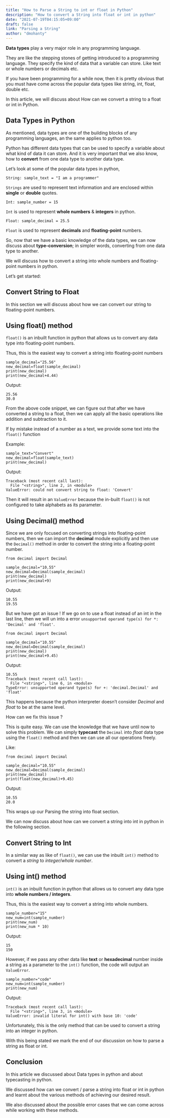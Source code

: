 ```yaml
---
title: "How to Parse a String to int or float in Python"
description: "How to convert a String into float or int in python"
date: "2021-07-19T04:15:05+09:00"
draft: false
link: "Parsing a String"
author: "dmohanty"
---
```


**Data types** play a very major role in any programming language.

They are like the stepping stones of getting introduced to a programming language. They specify the kind of data that a variable can store. Like text or whole numbers or decimals etc.

If you have been programming for a while now, then it is pretty obvious that you must have come across the popular data types like string, int, float, double etc. 

In this article, we will discuss about How can we convert a string to a float or int in Python.

## Data Types in Python

As mentioned, data types are one of the building blocks of any programming languages, an the same applies to python too.

Python has different data types that can be used to specify a variable about what kind of data it can store. And it is very important that we also know, how to **convert** from one data type to another data type.

Let’s look at some of the popular data types in python,

```
String: sample_text = "I am a programmer"
```
`Strings` are used to represent text information and are enclosed within **single** or **double** quotes.

```
Int: sample_number = 15
```
`Int` is used to represent **whole numbers** & **integers** in python.

```
Float: sample_decimal = 25.5
```
`Float` is used to represent **decimals** and **floating-point** numbers.


So, now that we have a basic knowledge of the data types, we can now discuss about **type-conversion**; in simpler words, converting from one data type to another.

We will discuss how to convert a string into whole numbers and floating-point numbers in python.

Let’s get started:

## Convert String to Float

In this section we will discuss about how we can convert our string to floating-point numbers.

## Using float() method

`float()` is an inbuilt function in python that allows us to convert any data type into floating-point numbers.

Thus, this is the easiest way to convert a string into floating-point numbers

```
sample_decimal="25.56"
new_decimal=float(sample_decimal)
print(new_decimal)
print(new_decimal+4.44)
```

Output:
```
25.56
30.0
```

From the above code snippet, we can figure out that after we have converted a string to a float, then we can apply all the basic operations like addition and subtraction to it.

If by mistake instead of a number as a text, we provide some text into the `float()` function

Example:
```
sample_text="Convert"
new_decimal=float(sample_text)
print(new_decimal)
```

Output:
```
Traceback (most recent call last):
  File "<string>", line 2, in <module>
ValueError: could not convert string to float: 'Convert'
```

Then it will result in an `ValueError` because the in-built `float()` is not configured to take alphabets as its parameter.

## Using Decimal() method

Since we are only focused on converting strings into floating-point numbers, then we can import the **decimal** module explicitly and then use the `Decimal()` method in order to convert the string into a floating-point number.

```
from decimal import Decimal

sample_decimal="10.55"
new_decimal=Decimal(sample_decimal)
print(new_decimal)
print(new_decimal+9)
```

Output:
```
10.55
19.55
```

But we have got an issue ! If we go on to use a float instead of an int in the last line, then we will un into a error `unsupported operand type(s) for *: 'Decimal' and 'float'`.

```
from decimal import Decimal

sample_decimal="10.55"
new_decimal=Decimal(sample_decimal)
print(new_decimal)
print(new_decimal+9.45)
```

Output:
```
10.55
Traceback (most recent call last):
  File "<string>", line 6, in <module>
TypeError: unsupported operand type(s) for +: 'decimal.Decimal' and 'float'
```

This happens because the python interpreter doesn’t consider *Decimal* and *float* to be at the same level.

How can we fix this issue ?

This is quite easy. We can use the knowledge that we have until now to solve this problem. We can simply **typecast** the `Decimal` into *float* data type using the `float()` method and then we can use all our operations freely.

Like:
```
from decimal import Decimal

sample_decimal="10.55"
new_decimal=Decimal(sample_decimal)
print(new_decimal)
print(float(new_decimal)+9.45)
```

Output:
```
10.55
20.0
```

This wraps up our Parsing the string into float section. 

We can now discuss about how can we convert a string into int in python in the following section.

## Convert String to Int

In a similar way as like of `float()`, we can use the inbuilt `int()` method to convert a *string* to *integer/whole number*.

## Using int() method

`int()` is an inbuilt function in python that allows us to convert any data type into **whole numbers / integers**.

Thus, this is the easiest way to convert a string into whole numbers.

```
sample_number="15"
new_num=int(sample_number)
print(new_num)
print(new_num * 10)
```

Output:
```
15
150
```

However, if we pass any other data like **text** or **hexadecimal** number inside a string as a parameter to the `int()` function, the code will output an `ValueError`.

```
sample_number="code"
new_num=int(sample_number)
print(new_num)
```

Output:
```
Traceback (most recent call last):
  File "<string>", line 3, in <module>
ValueError: invalid literal for int() with base 10: 'code'
```

Unfortunately, this is the only method that can be used to convert a string into an integer in python.

With this being stated we mark the end of our discussion on how to parse a string as float or int.

## Conclusion

In this article we discussed about Data types in python and about typecasting in python.

We discussed how can we convert / parse a string into float or int in python and learnt about the various methods of achieving our desired result.

We also discussed about the possible error cases that we can come across while working with these methods.


